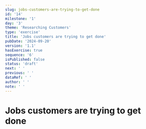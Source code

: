 ```yaml
---
slug: jobs-customers-are-trying-to-get-done
id: '14'
milestone: '1'
day: '3'
theme: 'Researching Customers'
type: 'exercise'
title: 'Jobs customers are trying to get done'
pubDate: '2024-09-20'
version: '1.1'
hasExercise: true
sequence: '6'
isPublished: false
status: 'draft'
next: ' '
previous: ' '
dataRef: ' '
author: ' '
note: ' '
---
```

# Jobs customers are trying to get done